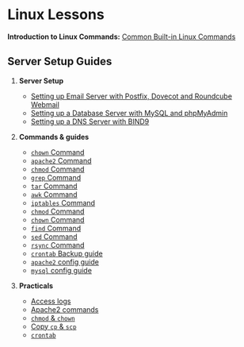 # Linux Lessons

**Introduction to Linux Commands:** [Common Built-in Linux Commands](guides-and-how-to/guide-builtin-linux-commands.md)
  
## Server Setup Guides

1. **Server Setup**
   - [Setting up Email Server with Postfix, Dovecot and Roundcube Webmail](guides-and-how-to/server-setup/setup-email-server-with-postfix-dovecot-roundcube.md)
   - [Setting up a Database Server with MySQL and phpMyAdmin](guides-and-how-to/server-setup/setup-db-server-with-mysql.md)
   - [Setting up a DNS Server with BIND9](guides-and-how-to/server-setup/setup-dns-server-with-bind9.md)

2. **Commands & guides**
   - [`chown` Command](in-depth/in-depth-guide-chown.md)
   - [`apache2` Command](in-depth/in-depth-command-apache2-command.md)
   - [`chmod` Command](in-depth/in-depth-command-chmod-command.md)
   - [`grep` Command](in-depth/in-depth-command-grep-command.md)
   - [`tar` Command](in-depth/in-depth-guide-tar-unzip-zip.md)
   - [`awk` Command](in-depth/in-depth-command-awk-command.md)
   - [`iptables` Command](in-depth/in-depth-command-ip-tables-command.md)
   - [`chmod` Command](in-depth/in-depth-guide-chmod.md)
   - [`chown` Command](in-depth/in-depth-command-chown-command.md)
   - [`find` Command](in-depth/in-depth-command-find-command.md)
   - [`sed` Command](in-depth/in-depth-command-sed-command.md)
   - [`rsync` Command](in-depth/in-depth-guide-to-rsync.md)
   - [`crontab` Backup guide](in-depth/in-depth-guide-backup-documentation.md)
   - [`apache2` config guide](in-depth/in-depth-guide-apache-config.md)
   - [`mysql` config guide](in-depth/in-depth-guide-mysql.md)

3. **Practicals**
   - [Access logs](in-depth/practical-guides/practical-guide-linux-access-logs.md)
   - [Apache2 commands](in-depth/practical-guides/practical-guide-linux-apache-commands.md)
   - [`chmod` & `chown`](in-depth/practical-guides/practical-guide-linux-chmod-chown.md)
   - [Copy `cp` & `scp`](in-depth/practical-guides/practical-guide-linux-cp-scp-copy.md)
   - [`crontab`](in-depth/practical-guides/practical-guide-linux-crontab.md)


